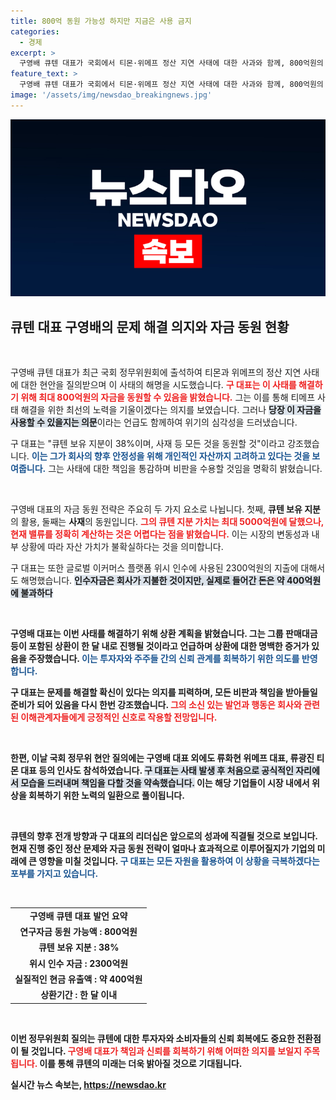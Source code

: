 ```yaml
---
title: 800억 동원 가능성 하지만 지금은 사용 금지
categories:
  - 경제
excerpt: >
  구영배 큐텐 대표가 국회에서 티몬·위메프 정산 지연 사태에 대한 사과와 함께, 800억원의 자금을 동원해 문제 해결에 나설 뜻을 밝혔다. “사태 정상화에 확신 있다”는 그의 발언에 귀추가 주목된다!
feature_text: >
  구영배 큐텐 대표가 국회에서 티몬·위메프 정산 지연 사태에 대한 사과와 함께, 800억원의 자금을 동원해 문제 해결에 나설 뜻을 밝혔다. “사태 정상화에 확신 있다”는 그의 발언에 귀추가 주목된다!
image: '/assets/img/newsdao_breakingnews.jpg'
---
```


<p><img src="/assets/img/newsdao_breakingnews.jpg" alt="koreaapp 속보" /></p>

<h2 data-ke-size="size26">큐텐 대표 구영배의 문제 해결 의지와 자금 동원 현황</h2>

<p data-ke-size="size16">&nbsp;</p>

<p>구영배 큐텐 대표가 최근 국회 정무위원회에 출석하여 티몬과 위메프의 정산 지연 사태에 대한 현안을 질의받으며 이 사태의 해명을 시도했습니다. <b><span style="color: #ee2323;">구 대표는 이 사태를 해결하기 위해 최대 800억원의 자금을 동원할 수 있음을 밝혔습니다.</span></b> 그는 이를 통해 티메프 사태 해결을 위한 최선의 노력을 기울이겠다는 의지를 보였습니다. 그러나 <b><span style="background-color: #21538527;">당장 이 자금을 사용할 수 있을지는 의문</span></b>이라는 언급도 함께하여 위기의 심각성을 드러냈습니다.</p>

<p>구 대표는 "큐텐 보유 지분이 38%이며, 사재 등 모든 것을 동원할 것"이라고 강조했습니다. <b><span style="color: #1a5490;">이는 그가 회사의 향후 안정성을 위해 개인적인 자산까지 고려하고 있다는 것을 보여줍니다.</span></b> 그는 사태에 대한 책임을 통감하며 비판을 수용할 것임을 명확히 밝혔습니다.</p>

<p data-ke-size="size16">&nbsp;</p>

<p>구영배 대표의 자금 동원 전략은 주요히 두 가지 요소로 나뉩니다. 첫째, <b>큐텐 보유 지분</b>의 활용, 둘째는 <b>사재</b>의 동원입니다. <b><span style="color: #ee2323;">그의 큐텐 지분 가치는 최대 5000억원에 달했으나, 현재 밸류를 정확히 계산하는 것은 어렵다는 점을 밝혔습니다.</span></b> 이는 시장의 변동성과 내부 상황에 따라 자산 가치가 불확실하다는 것을 의미합니다. </p>

<p>구 대표는 또한 글로벌 이커머스 플랫폼 위시 인수에 사용된 2300억원의 지출에 대해서도 해명했습니다. <b><span style="background-color: #21538527;">인수자금은 회사가 지불한 것이지만, 실제로 들어간 돈은 약 400억원에 불과하다</span></b고 전했습니다. 이를 통해 구 대표는 자금의 용처와 운용에 대한 투명성을 강조했습니다.</p>

<p data-ke-size="size16">&nbsp;</p>

<p>구영배 대표는 이번 사태를 해결하기 위해 <b>상환 계획</b>을 밝혔습니다. 그는 그룹 판매대금 등이 포함된 상환이 한 달 내로 진행될 것이라고 언급하며 상환에 대한 명백한 증거가 있음을 주장했습니다. <b><span style="color: #1a5490;">이는 투자자와 주주들 간의 신뢰 관계를 회복하기 위한 의도를 반영합니다.</span></b> </p>

<p>구 대표는 문제를 해결할 확신이 있다는 의지를 피력하며, 모든 비판과 책임을 받아들일 준비가 되어 있음을 다시 한번 강조했습니다. <b><span style="color: #ee2323;">그의 소신 있는 발언과 행동은 회사와 관련된 이해관계자들에게 긍정적인 신호로 작용할 전망입니다.</span></b></p>

<p data-ke-size="size16">&nbsp;</p>

<p>한편, 이날 국회 정무위 현안 질의에는 구영배 대표 외에도 류화현 위메프 대표, 류광진 티몬 대표 등의 인사도 참석하였습니다. <b><span style="background-color: #21538527;">구 대표는 사태 발생 후 처음으로 공식적인 자리에서 모습을 드러내며 책임을 다할 것을 약속했습니다.</span></b> 이는 해당 기업들이 시장 내에서 위상을 회복하기 위한 노력의 일환으로 풀이됩니다. </p>

<p data-ke-size="size16">&nbsp;</p>

<p>큐텐의 향후 전개 방향과 구 대표의 리더십은 앞으로의 성과에 직결될 것으로 보입니다. 현재 진행 중인 정산 문제와 자금 동원 전략이 얼마나 효과적으로 이루어질지가 기업의 미래에 큰 영향을 미칠 것입니다. <b><span style="color: #1a5490;">구 대표는 모든 자원을 활용하여 이 상황을 극복하겠다는 포부를 가지고 있습니다.</span></b></p>

<p data-ke-size="size16">&nbsp;</p>

<table style="width: 100%; border-collapse: collapse;">
<tr>
<td style="text-align: center; height: 17px;"><b>구영배 큐텐 대표 발언 요약</b></td>
</tr>
<tr>
<td style="text-align: center; height: 17px;"><b>연구자금 동원 가능액</b> : 800억원</td>
</tr>
<tr>
<td style="text-align: center; height: 17px;"><b>큐텐 보유 지분</b> : 38%</td>
</tr>
<tr>
<td style="text-align: center; height: 17px;"><b>위시 인수 자금</b> : 2300억원</td>
</tr>
<tr>
<td style="text-align: center; height: 17px;"><b>실질적인 현금 유출액</b> : 약 400억원</td>
</tr>
<tr>
<td style="text-align: center; height: 17px;"><b>상환기간</b> : 한 달 이내</td>
</tr>
</table>

<p data-ke-size="size16">&nbsp;</p>

<p>이번 정무위원회 질의는 큐텐에 대한 투자자와 소비자들의 신뢰 회복에도 중요한 전환점이 될 것입니다. <b><span style="color: #ee2323;">구영배 대표가 책임과 신뢰를 회복하기 위해 어떠한 의지를 보일지 주목됩니다.</span></b> 이를 통해 큐텐의 미래는 더욱 밝아질 것으로 기대됩니다.</p>
실시간 뉴스 속보는, <a href="https://newsdao.kr" rel="dofollow">https://newsdao.kr</a>



